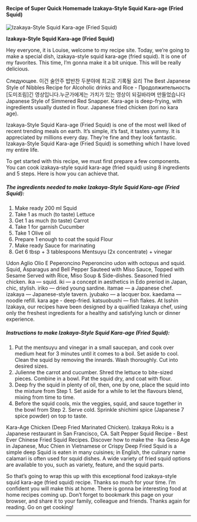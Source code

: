             

#### Recipe of Super Quick Homemade Izakaya-Style Squid Kara-age (Fried Squid)

![Izakaya-Style Squid Kara-age (Fried Squid)](https://img-global.cpcdn.com/recipes/6002523946090496/751x532cq70/izakaya-style-squid-kara-age-fried-squid-recipe-main-photo.jpg)

**Izakaya-Style Squid Kara-age (Fried Squid)**

Hey everyone, it is Louise, welcome to my recipe site. Today, we’re going to make a special dish, izakaya-style squid kara-age (fried squid). It is one of my favorites. This time, I’m gonna make it a bit unique. This will be really delicious.

Следующее. 이건 술안주 밥반찬 두분야에 최고로 기록될 요리 The Best Japanese Style of Nibbles Recipe for Alcoholic drinks and Rice - Продолжительность \[도미조림\]긴 영상입니다.누군가에게는 가치가 있는 영상이 되길바라며 만들었습니다 Japanese Style of Simmered Red Snapper. Kara-age is deep-frying, with ingredients usually dusted in flour. Japanese fried chicken (tori no kara age).

Izakaya-Style Squid Kara-age (Fried Squid) is one of the most well liked of recent trending meals on earth. It’s simple, it’s fast, it tastes yummy. It is appreciated by millions every day. They’re fine and they look fantastic. Izakaya-Style Squid Kara-age (Fried Squid) is something which I have loved my entire life.

To get started with this recipe, we must first prepare a few components. You can cook izakaya-style squid kara-age (fried squid) using 8 ingredients and 5 steps. Here is how you can achieve that.

##### The ingredients needed to make Izakaya-Style Squid Kara-age (Fried Squid):

1.  Make ready 200 ml Squid
2.  Take 1 as much (to taste) Lettuce
3.  Get 1 as much (to taste) Carrot
4.  Take 1 for garnish Cucumber
5.  Take 1 Olive oil
6.  Prepare 1 enough to coat the squid Flour
7.  Make ready Sauce for marinating
8.  Get 6 tbsp + 3 tablespoons Mentsuyu (2x concentrate) + vinegar

Udon Aglio Olio E Peperoncino Peperoncino udon with octopus and squid. Squid, Asparagus and Bell Pepper Sauteed with Miso Sauce, Topped with Sesame Served with Rice, Miso Soup & Side-dishes. Seasoned fried chicken. ika — squid. iki — a concept in aesthetics in Edo preriod in Japan, chic, stylish. iriko — dried young sardine. itamae — a Japanese chef. izakaya — Japanese-style tavern. jyubako — a lacquer box. kaedama — noodle refill. kara age - deep-fried. katsuobushi — fish flakes. At Isshin Izakaya, our recipes have been designed by a qualified Izakaya chef, using only the freshest ingredients for a healthy and satisfying lunch or dinner experience.

##### Instructions to make Izakaya-Style Squid Kara-age (Fried Squid):

1.  Put the mentsuyu and vinegar in a small saucepan, and cook over medium heat for 3 minutes until it comes to a boil. Set aside to cool. Clean the squid by removing the innards. Wash thoroughly. Cut into desired sizes.
2.  Julienne the carrot and cucumber. Shred the lettuce to bite-sized pieces. Combine in a bowl. Pat the squid dry, and coat with flour.
3.  Deep fry the squid in plenty of oil, then, one by one, place the squid into the mixture from Step 1. Set aside for a while to let the flavours blend, mixing from time to time.
4.  Before the squid cools, mix the veggies, squid, and sauce together in the bowl from Step 2. Serve cold. Sprinkle shichimi spice (Japanese 7 spice powder) on top to taste.

Kara-Age Chicken (Deep Fried Marinated Chicken). Izakaya Roku is a Japanese restaurant in San Francisco, CA. Salt Pepper Squid Recipe - Best Ever Chinese Fried Squid Recipes. Discover how to make the · Ika Geso Age in Japanese, Muc Chien in Vietnamese or Crispy Deep Fried Squid is a simple deep Squid is eaten in many cuisines; in English, the culinary name calamari is often used for squid dishes. A wide variety of fried squid options are available to you, such as variety, feature, and the squid parts.

So that’s going to wrap this up with this exceptional food izakaya-style squid kara-age (fried squid) recipe. Thanks so much for your time. I’m confident you will make this at home. There is gonna be interesting food at home recipes coming up. Don’t forget to bookmark this page on your browser, and share it to your family, colleague and friends. Thanks again for reading. Go on get cooking!

* * *